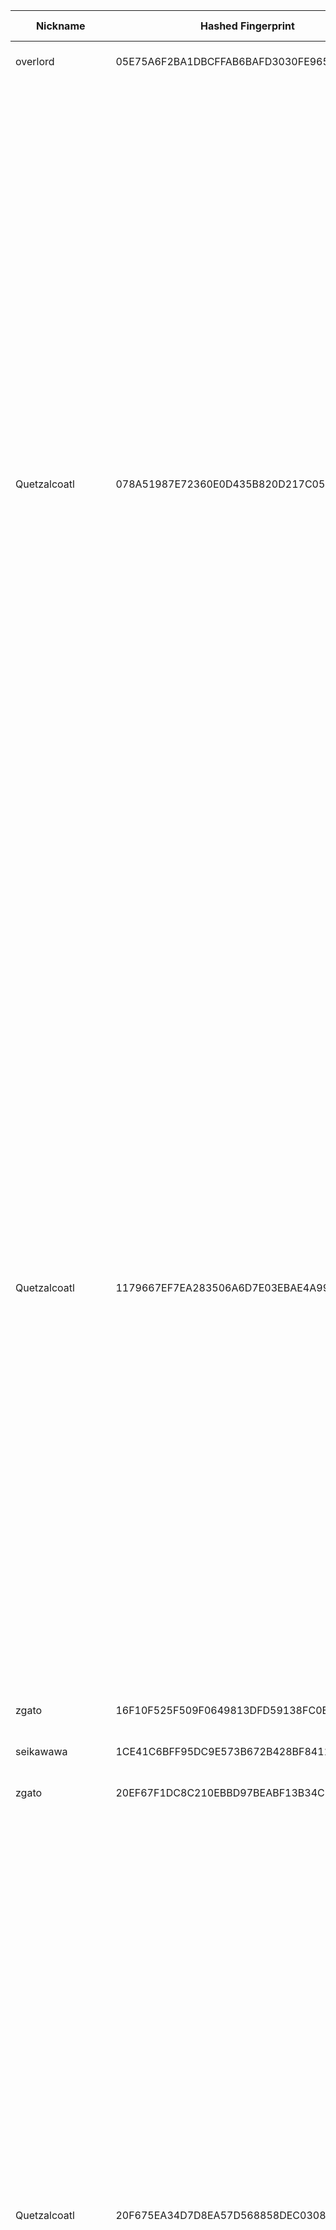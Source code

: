 | Nickname |  Hashed Fingerprint	| Or Addresses | Contact | Running | Flags | Last Seen | First Seen | Last Restarted | Advertised Bandwidth | Platform | Version | Version Status | Recommended Version | Verified hostnames | Exit policy |
|---|---|---|---|---|---|---|---|---|---|---|---|---|---|---|---|
|overlord | 05E75A6F2BA1DBCFFAB6BAFD3030FE96568C67E3 | ["84.107.45.118:9001"] | john@doen.com | true | Running, V2Dir, Valid | 2025-10-11 18:00:00 | 2025-10-11 15:00:00 | 2025-10-11 16:20:24 | 3364980 | Tor 0.4.8.14 on Linux | 0.4.8.14 | recommended | true | ["84-107-45-118.cable.dynamic.v4.ziggo.nl"] | ["reject *:*"]|
|Quetzalcoatl | 078A51987E72360E0D435B820D217C0580D06CE1 | ["124.198.131.191:8430","[2a12:a800:11:1:124:198:131:191]:8430"] | email:Quetzalcoatl_relays[]proton.me url:https://quetzalcoatl-relays.org proof:uri-rsa hoster:rdp.sh donationurl:https://quetzalcoatl-relays.org/#support-us btc:bc1qc5f3fvr5ftnj70gaj2q68dhg0mne0s85c7ql43 eth:0x53Ad3Ce5004A6710ee425f365F6b469CDBDB5f06 xmr:45TefH4UZFDZAkxLM6ktBhHfZ9r8cFG8T5F7fiCziV1fS21KKsbkBQmZNk5VSbPD991MAXLsH2f9nSMpsiHsDoZA6PYgHUn ciissversion:2 | true | Exit, Running, V2Dir, Valid | 2025-10-11 18:00:00 | 2025-10-11 18:00:00 | 2025-10-11 17:34:36 | 0 | Tor 0.4.8.19 on Linux | 0.4.8.19 | recommended | true | N/A | ["reject 0.0.0.0/8:*","reject 169.254.0.0/16:*","reject 127.0.0.0/8:*","reject 192.168.0.0/16:*","reject 10.0.0.0/8:*","reject 172.16.0.0/12:*","reject 124.198.131.191:*","accept *:20-21","accept *:43","accept *:53","accept *:79-81","accept *:194","accept *:220","accept *:389","accept *:443","accept *:531","accept *:543-544","accept *:554","accept *:563","accept *:636","accept *:706","accept *:853","accept *:873","accept *:902-904","accept *:981","accept *:989-995","accept *:1194","accept *:1220","accept *:1293","accept *:1500","accept *:1533","accept *:1677","accept *:1723","accept *:1755","accept *:1863","accept *:2082","accept *:2083","accept *:2086-2087","accept *:2095-2096","accept *:2102-2104","accept *:3128","accept *:3690","accept *:4321","accept *:4643","accept *:5050","accept *:5190","accept *:5222-5223","accept *:5228","accept *:5900","accept *:6679","accept *:8000","accept *:8008","accept *:8074","accept *:8080","accept *:8082","accept *:8087-8088","accept *:8332-8333","accept *:8443","accept *:8888","accept *:9418","accept *:9999","accept *:10000","accept *:11371","accept *:19294","accept *:19638","accept *:50002","accept *:64738","reject *:*"]|
|Quetzalcoatl | 1179667EF7EA283506A6D7E03EBAE4A99C408731 | ["124.198.131.191:110","[2a12:a800:11:1:124:198:131:191]:110"] | email:Quetzalcoatl_relays[]proton.me url:https://quetzalcoatl-relays.org proof:uri-rsa hoster:rdp.sh donationurl:https://quetzalcoatl-relays.org/#support-us btc:bc1qc5f3fvr5ftnj70gaj2q68dhg0mne0s85c7ql43 eth:0x53Ad3Ce5004A6710ee425f365F6b469CDBDB5f06 xmr:45TefH4UZFDZAkxLM6ktBhHfZ9r8cFG8T5F7fiCziV1fS21KKsbkBQmZNk5VSbPD991MAXLsH2f9nSMpsiHsDoZA6PYgHUn ciissversion:2 | true | Exit, Running, V2Dir, Valid | 2025-10-11 18:00:00 | 2025-10-11 18:00:00 | 2025-10-11 17:34:04 | 0 | Tor 0.4.8.19 on Linux | 0.4.8.19 | recommended | true | N/A | ["reject 0.0.0.0/8:*","reject 169.254.0.0/16:*","reject 127.0.0.0/8:*","reject 192.168.0.0/16:*","reject 10.0.0.0/8:*","reject 172.16.0.0/12:*","reject 124.198.131.191:*","accept *:20-21","accept *:43","accept *:53","accept *:79-81","accept *:194","accept *:220","accept *:389","accept *:443","accept *:531","accept *:543-544","accept *:554","accept *:563","accept *:636","accept *:706","accept *:853","accept *:873","accept *:902-904","accept *:981","accept *:989-995","accept *:1194","accept *:1220","accept *:1293","accept *:1500","accept *:1533","accept *:1677","accept *:1723","accept *:1755","accept *:1863","accept *:2082","accept *:2083","accept *:2086-2087","accept *:2095-2096","accept *:2102-2104","accept *:3128","accept *:3690","accept *:4321","accept *:4643","accept *:5050","accept *:5190","accept *:5222-5223","accept *:5228","accept *:5900","accept *:6679","accept *:8000","accept *:8008","accept *:8074","accept *:8080","accept *:8082","accept *:8087-8088","accept *:8332-8333","accept *:8443","accept *:8888","accept *:9418","accept *:9999","accept *:10000","accept *:11371","accept *:19294","accept *:19638","accept *:50002","accept *:64738","reject *:*"]|
|zgato | 16F10F525F509F0649813DFD59138FC0E7D8E0DB | ["37.221.66.248:443"] | tor@zgato.ru | true | Running, V2Dir, Valid | 2025-10-11 18:00:00 | 2025-10-11 16:00:00 | 2025-10-11 15:41:19 | 0 | Tor 0.4.8.19 on Linux | 0.4.8.19 | recommended | true | ["md8.eu.node.cdn-perfprod.com"] | ["reject *:*"]|
|seikawawa | 1CE41C6BFF95DC9E573B672B428BF8411A985946 | ["154.83.89.154:9001"] | tutkfk@protonmail.com | true | Running, V2Dir, Valid | 2025-10-11 18:00:00 | 2025-10-11 11:00:00 | 2025-10-11 10:12:40 | 0 | Tor 0.4.8.10 on Linux | 0.4.8.10 | recommended | true | N/A | ["reject *:*"]|
|zgato | 20EF67F1DC8C210EBBD97BEABF13B34C1AAC2466 | ["85.120.81.153:443","[2001:678:6d4:6530::c4]:443"] | tor@zgato.ru | true | Running, V2Dir, Valid | 2025-10-11 18:00:00 | 2025-10-11 16:00:00 | 2025-10-11 15:44:14 | 0 | Tor 0.4.8.19 on Linux | 0.4.8.19 | recommended | true | ["md4.eu.node.cdn-perfprod.com"] | ["reject *:*"]|
|Quetzalcoatl | 20F675EA34D7D8EA57D568858DEC030882455595 | ["124.198.131.191:8100","[2a12:a800:11:1:124:198:131:191]:8100"] | email:Quetzalcoatl_relays[]proton.me url:https://quetzalcoatl-relays.org proof:uri-rsa hoster:rdp.sh donationurl:https://quetzalcoatl-relays.org/#support-us btc:bc1qc5f3fvr5ftnj70gaj2q68dhg0mne0s85c7ql43 eth:0x53Ad3Ce5004A6710ee425f365F6b469CDBDB5f06 xmr:45TefH4UZFDZAkxLM6ktBhHfZ9r8cFG8T5F7fiCziV1fS21KKsbkBQmZNk5VSbPD991MAXLsH2f9nSMpsiHsDoZA6PYgHUn ciissversion:2 | true | Exit, Running, V2Dir, Valid | 2025-10-11 18:00:00 | 2025-10-11 18:00:00 | 2025-10-11 17:34:31 | 0 | Tor 0.4.8.19 on Linux | 0.4.8.19 | recommended | true | N/A | ["reject 0.0.0.0/8:*","reject 169.254.0.0/16:*","reject 127.0.0.0/8:*","reject 192.168.0.0/16:*","reject 10.0.0.0/8:*","reject 172.16.0.0/12:*","reject 124.198.131.191:*","accept *:20-21","accept *:43","accept *:53","accept *:79-81","accept *:194","accept *:220","accept *:389","accept *:443","accept *:531","accept *:543-544","accept *:554","accept *:563","accept *:636","accept *:706","accept *:853","accept *:873","accept *:902-904","accept *:981","accept *:989-995","accept *:1194","accept *:1220","accept *:1293","accept *:1500","accept *:1533","accept *:1677","accept *:1723","accept *:1755","accept *:1863","accept *:2082","accept *:2083","accept *:2086-2087","accept *:2095-2096","accept *:2102-2104","accept *:3128","accept *:3690","accept *:4321","accept *:4643","accept *:5050","accept *:5190","accept *:5222-5223","accept *:5228","accept *:5900","accept *:6679","accept *:8000","accept *:8008","accept *:8074","accept *:8080","accept *:8082","accept *:8087-8088","accept *:8332-8333","accept *:8443","accept *:8888","accept *:9418","accept *:9999","accept *:10000","accept *:11371","accept *:19294","accept *:19638","accept *:50002","accept *:64738","reject *:*"]|
|Quetzalcoatl | 2226A78EA60C8F35C186E120EAC0FC40DDCAF4C8 | ["124.198.131.191:143","[2a12:a800:11:1:124:198:131:191]:143"] | email:Quetzalcoatl_relays[]proton.me url:https://quetzalcoatl-relays.org proof:uri-rsa hoster:rdp.sh donationurl:https://quetzalcoatl-relays.org/#support-us btc:bc1qc5f3fvr5ftnj70gaj2q68dhg0mne0s85c7ql43 eth:0x53Ad3Ce5004A6710ee425f365F6b469CDBDB5f06 xmr:45TefH4UZFDZAkxLM6ktBhHfZ9r8cFG8T5F7fiCziV1fS21KKsbkBQmZNk5VSbPD991MAXLsH2f9nSMpsiHsDoZA6PYgHUn ciissversion:2 | true | Exit, Running, V2Dir, Valid | 2025-10-11 18:00:00 | 2025-10-11 18:00:00 | 2025-10-11 17:34:13 | 0 | Tor 0.4.8.19 on Linux | 0.4.8.19 | recommended | true | N/A | ["reject 0.0.0.0/8:*","reject 169.254.0.0/16:*","reject 127.0.0.0/8:*","reject 192.168.0.0/16:*","reject 10.0.0.0/8:*","reject 172.16.0.0/12:*","reject 124.198.131.191:*","accept *:20-21","accept *:43","accept *:53","accept *:79-81","accept *:194","accept *:220","accept *:389","accept *:443","accept *:531","accept *:543-544","accept *:554","accept *:563","accept *:636","accept *:706","accept *:853","accept *:873","accept *:902-904","accept *:981","accept *:989-995","accept *:1194","accept *:1220","accept *:1293","accept *:1500","accept *:1533","accept *:1677","accept *:1723","accept *:1755","accept *:1863","accept *:2082","accept *:2083","accept *:2086-2087","accept *:2095-2096","accept *:2102-2104","accept *:3128","accept *:3690","accept *:4321","accept *:4643","accept *:5050","accept *:5190","accept *:5222-5223","accept *:5228","accept *:5900","accept *:6679","accept *:8000","accept *:8008","accept *:8074","accept *:8080","accept *:8082","accept *:8087-8088","accept *:8332-8333","accept *:8443","accept *:8888","accept *:9418","accept *:9999","accept *:10000","accept *:11371","accept *:19294","accept *:19638","accept *:50002","accept *:64738","reject *:*"]|
|Quetzalcoatl | 33D4562D8E90D8796BB95ED1AFDD0E4925A69566 | ["124.198.131.191:7430","[2a12:a800:11:1:124:198:131:191]:7430"] | email:Quetzalcoatl_relays[]proton.me url:https://quetzalcoatl-relays.org proof:uri-rsa hoster:rdp.sh donationurl:https://quetzalcoatl-relays.org/#support-us btc:bc1qc5f3fvr5ftnj70gaj2q68dhg0mne0s85c7ql43 eth:0x53Ad3Ce5004A6710ee425f365F6b469CDBDB5f06 xmr:45TefH4UZFDZAkxLM6ktBhHfZ9r8cFG8T5F7fiCziV1fS21KKsbkBQmZNk5VSbPD991MAXLsH2f9nSMpsiHsDoZA6PYgHUn ciissversion:2 | true | Exit, Running, V2Dir, Valid | 2025-10-11 18:00:00 | 2025-10-11 18:00:00 | 2025-10-11 17:34:25 | 0 | Tor 0.4.8.19 on Linux | 0.4.8.19 | recommended | true | N/A | ["reject 0.0.0.0/8:*","reject 169.254.0.0/16:*","reject 127.0.0.0/8:*","reject 192.168.0.0/16:*","reject 10.0.0.0/8:*","reject 172.16.0.0/12:*","reject 124.198.131.191:*","accept *:20-21","accept *:43","accept *:53","accept *:79-81","accept *:194","accept *:220","accept *:389","accept *:443","accept *:531","accept *:543-544","accept *:554","accept *:563","accept *:636","accept *:706","accept *:853","accept *:873","accept *:902-904","accept *:981","accept *:989-995","accept *:1194","accept *:1220","accept *:1293","accept *:1500","accept *:1533","accept *:1677","accept *:1723","accept *:1755","accept *:1863","accept *:2082","accept *:2083","accept *:2086-2087","accept *:2095-2096","accept *:2102-2104","accept *:3128","accept *:3690","accept *:4321","accept *:4643","accept *:5050","accept *:5190","accept *:5222-5223","accept *:5228","accept *:5900","accept *:6679","accept *:8000","accept *:8008","accept *:8074","accept *:8080","accept *:8082","accept *:8087-8088","accept *:8332-8333","accept *:8443","accept *:8888","accept *:9418","accept *:9999","accept *:10000","accept *:11371","accept *:19294","accept *:19638","accept *:50002","accept *:64738","reject *:*"]|
|notarelay | 38761A17567A1BCCC5769B10DB51524F921F43F4 | ["88.127.172.169:9001","[2a01:e0a:5eb:2a40:9a45:bd02:fee:d6e5]:9001"] | notdima@icloud.com | true | Running, V2Dir, Valid | 2025-10-11 18:00:00 | 2025-10-11 09:00:00 | 2025-10-11 08:36:37 | 0 | Tor 0.4.8.19 on Linux | 0.4.8.19 | recommended | true | ["88-127-172-169.subs.proxad.net"] | ["reject *:*"]|
|snowcore | 3E0572F76DD0CCFA7E84534FD521505325EBF374 | ["87.121.79.55:443","[2a14:c380:280:77::a]:443"] | snowcoretor@pm.me | false | Exit, Running, V2Dir, Valid | 2025-10-11 16:00:00 | 2025-10-11 13:00:00 | 2025-10-05 00:10:03 | 6818 | Tor 0.4.8.18 on Linux | 0.4.8.18 | recommended | true | N/A | ["reject 0.0.0.0/8:*","reject 169.254.0.0/16:*","reject 127.0.0.0/8:*","reject 192.168.0.0/16:*","reject 10.0.0.0/8:*","reject 172.16.0.0/12:*","reject 87.121.79.55:*","reject *:2525","reject *:587","reject *:465","reject *:25","accept *:*"]|
|MyPrivateExitNode | 458D5654EFA7B9C17D0E53DE0E9128B1E1843332 | ["23.177.185.98:9001","[2a0d:6c2:6:615::]:9001"] | youremail@example.com | true | Exit, Running, V2Dir, Valid | 2025-10-11 18:00:00 | 2025-10-11 17:00:00 | 2025-10-11 16:27:47 | 0 | Tor 0.4.8.10 on Linux | 0.4.8.10 | recommended | true | N/A | ["reject 0.0.0.0/8:*","reject 169.254.0.0/16:*","reject 127.0.0.0/8:*","reject 192.168.0.0/16:*","reject 10.0.0.0/8:*","reject 172.16.0.0/12:*","reject 23.177.185.98:*","accept *:*"]|
|zgato | 639516ABCD7F797E534B73486EB3EEC5CF2C2772 | ["37.221.65.85:443","[2001:678:6d4:6010::793]:443"] | tor@zgato.ru | true | Running, V2Dir, Valid | 2025-10-11 18:00:00 | 2025-10-11 16:00:00 | 2025-10-11 15:41:18 | 0 | Tor 0.4.8.19 on Linux | 0.4.8.19 | recommended | true | ["md6.eu.node.cdn-perfprod.com"] | ["reject *:*"]|
|wizardfumes | 9C9BE9596776490707B903C1743F6AF97E14FAD1 | ["68.43.248.79:9001"] | barrypmail@protonmail.com | true | Running, V2Dir, Valid | 2025-10-11 18:00:00 | 2025-10-11 10:00:00 | 2025-10-11 08:09:30 | 0 | Tor 0.4.8.19 on Linux | 0.4.8.19 | recommended | true | ["c-68-43-248-79.hsd1.mi.comcast.net"] | ["reject *:*"]|
|HPCompaqMiguel | AE6B54C67B0DD7E80F1E13518C461B72D75622B4 | ["81.61.1.176:9001"] | N/A | true | Running, V2Dir, Valid | 2025-10-11 18:00:00 | 2025-10-11 12:00:00 | 2025-10-11 09:52:46 | 0 | Tor 0.4.8.19 on Linux | 0.4.8.19 | recommended | true | ["81.61.1.176.dyn.user.ono.com"] | ["reject *:*"]|
|Quetzalcoatl | BAE7CE9BD3135C903477B0AAF3130C76979364C0 | ["124.198.131.191:9100","[2a12:a800:11:1:124:198:131:191]:9100"] | email:Quetzalcoatl_relays[]proton.me url:https://quetzalcoatl-relays.org proof:uri-rsa hoster:rdp.sh donationurl:https://quetzalcoatl-relays.org/#support-us btc:bc1qc5f3fvr5ftnj70gaj2q68dhg0mne0s85c7ql43 eth:0x53Ad3Ce5004A6710ee425f365F6b469CDBDB5f06 xmr:45TefH4UZFDZAkxLM6ktBhHfZ9r8cFG8T5F7fiCziV1fS21KKsbkBQmZNk5VSbPD991MAXLsH2f9nSMpsiHsDoZA6PYgHUn ciissversion:2 | true | Exit, Running, V2Dir, Valid | 2025-10-11 18:00:00 | 2025-10-11 18:00:00 | 2025-10-11 17:33:59 | 0 | Tor 0.4.8.19 on Linux | 0.4.8.19 | recommended | true | N/A | ["reject 0.0.0.0/8:*","reject 169.254.0.0/16:*","reject 127.0.0.0/8:*","reject 192.168.0.0/16:*","reject 10.0.0.0/8:*","reject 172.16.0.0/12:*","reject 124.198.131.191:*","accept *:20-21","accept *:43","accept *:53","accept *:79-81","accept *:194","accept *:220","accept *:389","accept *:443","accept *:531","accept *:543-544","accept *:554","accept *:563","accept *:636","accept *:706","accept *:853","accept *:873","accept *:902-904","accept *:981","accept *:989-995","accept *:1194","accept *:1220","accept *:1293","accept *:1500","accept *:1533","accept *:1677","accept *:1723","accept *:1755","accept *:1863","accept *:2082","accept *:2083","accept *:2086-2087","accept *:2095-2096","accept *:2102-2104","accept *:3128","accept *:3690","accept *:4321","accept *:4643","accept *:5050","accept *:5190","accept *:5222-5223","accept *:5228","accept *:5900","accept *:6679","accept *:8000","accept *:8008","accept *:8074","accept *:8080","accept *:8082","accept *:8087-8088","accept *:8332-8333","accept *:8443","accept *:8888","accept *:9418","accept *:9999","accept *:10000","accept *:11371","accept *:19294","accept *:19638","accept *:50002","accept *:64738","reject *:*"]|
|qNobleSixp | C429B09860F5C69A8D7BF2932789C64BF3E5BBC0 | ["178.27.214.78:9001"] | myemail@example.com | true | Running, Valid | 2025-10-11 18:00:00 | 2025-10-11 12:00:00 | 2025-10-11 11:46:09 | 0 | Tor 0.4.8.18 on Linux | 0.4.8.18 | recommended | true | N/A | ["reject *:*"]|
|happypaws | CA8782023929FE9A5FED2B03C2C88C4885FB4B0D | ["185.225.69.225:443"] | pleasentpeasant | true | Exit, Running, V2Dir, Valid | 2025-10-11 18:00:00 | 2025-10-11 11:00:00 | 2025-10-11 10:15:29 | 0 | Tor 0.4.8.18 on Linux | 0.4.8.18 | recommended | true | N/A | ["reject 0.0.0.0/8:*","reject 169.254.0.0/16:*","reject 127.0.0.0/8:*","reject 192.168.0.0/16:*","reject 10.0.0.0/8:*","reject 172.16.0.0/12:*","reject 185.225.69.225:*","accept *:20-21","accept *:22","accept *:23","accept *:43","accept *:53","accept *:79","accept *:80-81","accept *:88","accept *:110","accept *:143","accept *:194","accept *:220","accept *:389","accept *:443","accept *:464","accept *:531","accept *:543-544","accept *:554","accept *:563","accept *:636","accept *:706","accept *:749","accept *:873","accept *:902-904","accept *:981","accept *:989-990","accept *:991","accept *:992","accept *:993","accept *:994","accept *:995","accept *:1194","accept *:1220","accept *:1293","accept *:1500","accept *:1533","accept *:1677","accept *:1723","accept *:1755","accept *:1863","accept *:2082","accept *:2083","accept *:2086-2087","accept *:2095-2096","accept *:2102-2104","accept *:3128","accept *:3389","accept *:3690","accept *:4321","accept *:4643","accept *:5050","accept *:5190","accept *:5222-5223","accept *:5228","accept *:5900","accept *:6660-6669","accept *:6679","accept *:6697","accept *:8000","accept *:8008","accept *:8074","accept *:8080","accept *:8082","accept *:8087-8088","accept *:8232-8233","accept *:8332-8333","accept *:8443","accept *:8888","accept *:9418","accept *:9999","accept *:10000","accept *:11371","accept *:19294","accept *:19638","accept *:50002","accept *:64738","reject *:*"]|
|Quetzalcoatl | CAFB3DB90DE5B01836E81271381E06218DD769A9 | ["124.198.131.191:7100","[2a12:a800:11:1:124:198:131:191]:7100"] | email:Quetzalcoatl_relays[]proton.me url:https://quetzalcoatl-relays.org proof:uri-rsa hoster:rdp.sh donationurl:https://quetzalcoatl-relays.org/#support-us btc:bc1qc5f3fvr5ftnj70gaj2q68dhg0mne0s85c7ql43 eth:0x53Ad3Ce5004A6710ee425f365F6b469CDBDB5f06 xmr:45TefH4UZFDZAkxLM6ktBhHfZ9r8cFG8T5F7fiCziV1fS21KKsbkBQmZNk5VSbPD991MAXLsH2f9nSMpsiHsDoZA6PYgHUn ciissversion:2 | true | Exit, Running, V2Dir, Valid | 2025-10-11 18:00:00 | 2025-10-11 18:00:00 | 2025-10-11 17:34:20 | 0 | Tor 0.4.8.19 on Linux | 0.4.8.19 | recommended | true | N/A | ["reject 0.0.0.0/8:*","reject 169.254.0.0/16:*","reject 127.0.0.0/8:*","reject 192.168.0.0/16:*","reject 10.0.0.0/8:*","reject 172.16.0.0/12:*","reject 124.198.131.191:*","accept *:20-21","accept *:43","accept *:53","accept *:79-81","accept *:194","accept *:220","accept *:389","accept *:443","accept *:531","accept *:543-544","accept *:554","accept *:563","accept *:636","accept *:706","accept *:853","accept *:873","accept *:902-904","accept *:981","accept *:989-995","accept *:1194","accept *:1220","accept *:1293","accept *:1500","accept *:1533","accept *:1677","accept *:1723","accept *:1755","accept *:1863","accept *:2082","accept *:2083","accept *:2086-2087","accept *:2095-2096","accept *:2102-2104","accept *:3128","accept *:3690","accept *:4321","accept *:4643","accept *:5050","accept *:5190","accept *:5222-5223","accept *:5228","accept *:5900","accept *:6679","accept *:8000","accept *:8008","accept *:8074","accept *:8080","accept *:8082","accept *:8087-8088","accept *:8332-8333","accept *:8443","accept *:8888","accept *:9418","accept *:9999","accept *:10000","accept *:11371","accept *:19294","accept *:19638","accept *:50002","accept *:64738","reject *:*"]|
|Quetzalcoatl | D54B122BFECA8E9DCD19542D8E01CE7415F7AEAB | ["124.198.131.191:9000","[2a12:a800:11:1:124:198:131:191]:9000"] | email:Quetzalcoatl_relays[]proton.me url:https://quetzalcoatl-relays.org proof:uri-rsa hoster:rdp.sh donationurl:https://quetzalcoatl-relays.org/#support-us btc:bc1qc5f3fvr5ftnj70gaj2q68dhg0mne0s85c7ql43 eth:0x53Ad3Ce5004A6710ee425f365F6b469CDBDB5f06 xmr:45TefH4UZFDZAkxLM6ktBhHfZ9r8cFG8T5F7fiCziV1fS21KKsbkBQmZNk5VSbPD991MAXLsH2f9nSMpsiHsDoZA6PYgHUn ciissversion:2 | true | Exit, Running, V2Dir, Valid | 2025-10-11 18:00:00 | 2025-10-11 18:00:00 | 2025-10-11 17:33:52 | 0 | Tor 0.4.8.19 on Linux | 0.4.8.19 | recommended | true | N/A | ["reject 0.0.0.0/8:*","reject 169.254.0.0/16:*","reject 127.0.0.0/8:*","reject 192.168.0.0/16:*","reject 10.0.0.0/8:*","reject 172.16.0.0/12:*","reject 124.198.131.191:*","accept *:20-21","accept *:43","accept *:53","accept *:79-81","accept *:194","accept *:220","accept *:389","accept *:443","accept *:531","accept *:543-544","accept *:554","accept *:563","accept *:636","accept *:706","accept *:853","accept *:873","accept *:902-904","accept *:981","accept *:989-995","accept *:1194","accept *:1220","accept *:1293","accept *:1500","accept *:1533","accept *:1677","accept *:1723","accept *:1755","accept *:1863","accept *:2082","accept *:2083","accept *:2086-2087","accept *:2095-2096","accept *:2102-2104","accept *:3128","accept *:3690","accept *:4321","accept *:4643","accept *:5050","accept *:5190","accept *:5222-5223","accept *:5228","accept *:5900","accept *:6679","accept *:8000","accept *:8008","accept *:8074","accept *:8080","accept *:8082","accept *:8087-8088","accept *:8332-8333","accept *:8443","accept *:8888","accept *:9418","accept *:9999","accept *:10000","accept *:11371","accept *:19294","accept *:19638","accept *:50002","accept *:64738","reject *:*"]|
|brasbase | DBC741AE96A5812E367BB86700BD787B3D5BB380 | ["142.120.207.113:9001"] | N/A | true | Running, V2Dir, Valid | 2025-10-11 18:00:00 | 2025-10-11 05:00:00 | 2025-10-11 09:13:30 | 0 | Tor 0.4.8.10 on Linux | 0.4.8.10 | recommended | true | ["bras-base-almapq1422w-grc-11-142-120-207-113.dsl.bell.ca"] | ["reject *:*"]|
|cpanneeda | EC53CDDD9178DB2F47CD847078F754F482E12E48 | ["185.225.69.222:443"] | pleasentpeasant | true | Exit, Running, V2Dir, Valid | 2025-10-11 18:00:00 | 2025-10-11 11:00:00 | 2025-10-11 10:15:47 | 0 | Tor 0.4.8.18 on Linux | 0.4.8.18 | recommended | true | N/A | ["reject 0.0.0.0/8:*","reject 169.254.0.0/16:*","reject 127.0.0.0/8:*","reject 192.168.0.0/16:*","reject 10.0.0.0/8:*","reject 172.16.0.0/12:*","reject 185.225.69.222:*","accept *:20-21","accept *:22","accept *:23","accept *:43","accept *:53","accept *:79","accept *:80-81","accept *:88","accept *:110","accept *:143","accept *:194","accept *:220","accept *:389","accept *:443","accept *:464","accept *:531","accept *:543-544","accept *:554","accept *:563","accept *:636","accept *:706","accept *:749","accept *:873","accept *:902-904","accept *:981","accept *:989-990","accept *:991","accept *:992","accept *:993","accept *:994","accept *:995","accept *:1194","accept *:1220","accept *:1293","accept *:1500","accept *:1533","accept *:1677","accept *:1723","accept *:1755","accept *:1863","accept *:2082","accept *:2083","accept *:2086-2087","accept *:2095-2096","accept *:2102-2104","accept *:3128","accept *:3389","accept *:3690","accept *:4321","accept *:4643","accept *:5050","accept *:5190","accept *:5222-5223","accept *:5228","accept *:5900","accept *:6660-6669","accept *:6679","accept *:6697","accept *:8000","accept *:8008","accept *:8074","accept *:8080","accept *:8082","accept *:8087-8088","accept *:8232-8233","accept *:8332-8333","accept *:8443","accept *:8888","accept *:9418","accept *:9999","accept *:10000","accept *:11371","accept *:19294","accept *:19638","accept *:50002","accept *:64738","reject *:*"]|
|default | FF92936EAD50621521DB115BDB25EB53A172EB33 | ["119.228.248.74:443"] | N/A | true | Running, V2Dir, Valid | 2025-10-11 18:00:00 | 2025-10-11 11:00:00 | 2025-10-11 15:59:36 | 0 | Tor 0.4.8.10 on Windows 8 [or later] | 0.4.8.10 | recommended | true | ["119-228-248-74f1.hyg2.eonet.ne.jp"] | ["reject *:*"]|
|opus | FFEBC2409098A3DA6F3C4EC866AF025EBBB2172A | ["54.39.133.123:9001","[2607:5300:203:447b::]:9001"] | c @ opus dot rip | true | Running, V2Dir, Valid | 2025-10-11 18:00:00 | 2025-10-11 03:00:00 | 2025-10-11 02:22:49 | 0 | Tor 0.4.8.10 on Linux | 0.4.8.10 | recommended | true | ["ns565337.ip-54-39-133.net"] | ["reject *:*"]|
